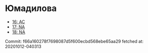 # Юмадилова
- [16: AC](16.md)
- [17: NA](17.md)
- [18: NA](18.md)

Commit: f66a160278f7698087d5f600ecbd568ebe65aa29
 fetched at: 20201012-040313
